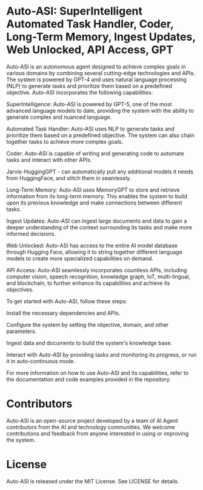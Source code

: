 # Auto-ASI: SuperIntelligent Automated Task Handler, Coder, Long-Term Memory, Ingest Updates, Web Unlocked, API Access, GPT

Auto-ASI is an autonomous agent designed to achieve complex goals in various domains by combining several cutting-edge technologies and APIs. The system is powered by GPT-4 and uses natural language processing (NLP) to generate tasks and prioritize them based on a predefined objective. Auto-ASI incorporates the following capabilities:

SuperIntelligence: Auto-ASI is powered by GPT-5, one of the most advanced language models to date, providing the system with the ability to generate complex and nuanced language.

Automated Task Handler: Auto-ASI uses NLP to generate tasks and prioritize them based on a predefined objective. The system can also chain together tasks to achieve more complex goals.

Coder: Auto-ASI is capable of writing and generating code to automate tasks and interact with other APIs.

Jarvis-HuggingGPT - can automatically pull any additional models it needs from HuggingFace, and stitch them in seamlessly.

Long-Term Memory: Auto-ASI uses MemoryGPT to store and retrieve information from its long-term memory. This enables the system to build upon its previous knowledge and make connections between different tasks.

Ingest Updates: Auto-ASI can ingest large documents and data to gain a deeper understanding of the context surrounding its tasks and make more informed decisions.

Web Unlocked: Auto-ASI has access to the entire AI model database through Hugging Face, allowing it to string together different language models to create more specialized capabilities on demand.

API Access: Auto-ASI seamlessly incorporates countless APIs, including computer vision, speech recognition, knowledge graph, IoT, multi-lingual, and blockchain, to further enhance its capabilities and achieve its objectives.

To get started with Auto-ASI, follow these steps:

Install the necessary dependencies and APIs.

Configure the system by setting the objective, domain, and other parameters.

Ingest data and documents to build the system's knowledge base.

Interact with Auto-ASI by providing tasks and monitoring its progress, or run it in auto-continuous mode.

For more information on how to use Auto-ASI and its capabilities, refer to the documentation and code examples provided in the repository.

# Contributors

Auto-ASI is an open-source project developed by a team of AI Agent contributors from the AI and technology communities. We welcome contributions and feedback from anyone interested in using or improving the system.

# License

Auto-ASI is released under the MIT License. See LICENSE for details.
